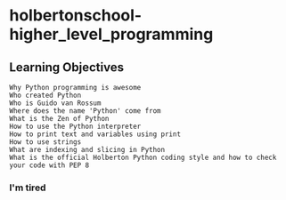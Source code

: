 # holbertonschool-higher_level_programming
## Learning Objectives

	Why Python programming is awesome
	Who created Python
	Who is Guido van Rossum
	Where does the name 'Python' come from
	What is the Zen of Python
	How to use the Python interpreter
	How to print text and variables using print
	How to use strings
	What are indexing and slicing in Python
	What is the official Holberton Python coding style and how to check your code with PEP 8

### I'm tired
